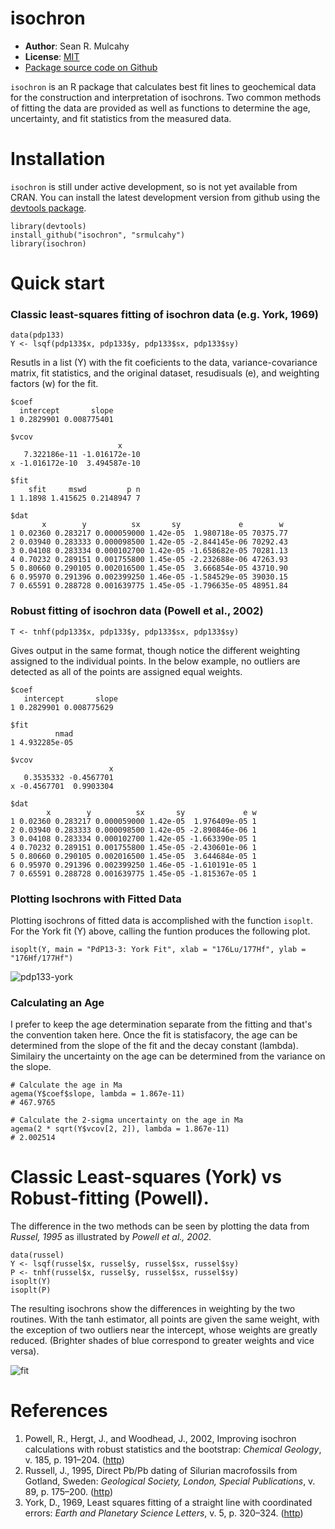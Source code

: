 isochron
=============

- **Author**: Sean R. Mulcahy
- **License**: [MIT](http://www.opensource.org/licenses/mit-license.php)
- [Package source code on Github](https://github.com/srmulcahy/isochron)

`isochron` is an R package that calculates best fit lines to geochemical data 
for the construction and interpretation of isochrons.  Two common methods of 
fitting the data are provided as well as functions to determine the age, 
uncertainty, and fit statistics from the measured data.

# Installation 

`isochron` is still under active development, so is not yet available from CRAN.
You can install the latest development version from github using the
[devtools package](https://github.com/hadley/devtools).

	library(devtools)
	install_github("isochron", "srmulcahy")
	library(isochron)


# Quick start

### Classic least-squares fitting of isochron data (e.g. York, 1969)

	data(pdp133)
	Y <- lsqf(pdp133$x, pdp133$y, pdp133$sx, pdp133$sy)

Resutls in a list (Y) with the fit coeficients to the data, variance-covariance matrix, fit statistics, and the original dataset, resudisuals (e), and weighting factors (w) for the fit.

	$coef
 	  intercept       slope
	1 0.2829901 0.008775401

	$vcov
                            x
   	   7.322186e-11 -1.016172e-10
	x -1.016172e-10  3.494587e-10

	$fit
        sfit     mswd         p n
	1 1.1898 1.415625 0.2148947 7

	$dat
 	       x        y          sx       sy             e        w
	1 0.02360 0.283217 0.000059000 1.42e-05  1.980718e-05 70375.77
	2 0.03940 0.283333 0.000098500 1.42e-05 -2.844145e-06 70292.43
	3 0.04108 0.283334 0.000102700 1.42e-05 -1.658682e-05 70281.13
	4 0.70232 0.289151 0.001755800 1.45e-05 -2.232688e-06 47263.93
	5 0.80660 0.290105 0.002016500 1.45e-05  3.666854e-05 43710.90
	6 0.95970 0.291396 0.002399250 1.46e-05 -1.584529e-05 39030.15
	7 0.65591 0.288728 0.001639775 1.45e-05 -1.796635e-05 48951.84


### Robust fitting of isochron data (Powell et al., 2002)

	T <- tnhf(pdp133$x, pdp133$y, pdp133$sx, pdp133$sy)

Gives output in the same format, though notice the different weighting assigned to the individual points.  In the below example, no outliers are detected as all of the points are assigned equal weights.

	$coef
  	   intercept       slope
	1 0.2829901 0.008775629

	$fit
    	      nmad
	1 4.932285e-05

	$vcov
    	                  x
   	   0.3535332 -0.4567701
	x -0.4567701  0.9903304

	$dat
    	    x        y          sx       sy             e w
	1 0.02360 0.283217 0.000059000 1.42e-05  1.976409e-05 1
	2 0.03940 0.283333 0.000098500 1.42e-05 -2.890846e-06 1
	3 0.04108 0.283334 0.000102700 1.42e-05 -1.663390e-05 1
	4 0.70232 0.289151 0.001755800 1.45e-05 -2.430601e-06 1
	5 0.80660 0.290105 0.002016500 1.45e-05  3.644684e-05 1
	6 0.95970 0.291396 0.002399250 1.46e-05 -1.610191e-05 1
	7 0.65591 0.288728 0.001639775 1.45e-05 -1.815367e-05 1

### Plotting Isochrons with Fitted Data
Plotting isochrons of fitted data is accomplished with the function `isoplt`.  For the York fit (Y) above, calling the funtion produces the following plot.

	isoplt(Y, main = "PdP13-3: York Fit", xlab = "176Lu/177Hf", ylab = "176Hf/177Hf")

![pdp133-york](https://raw.github.com/srmulcahy/isochron/master/inst/img/pdp133-york.png)

### Calculating an Age
I prefer to keep the age determination separate from the fitting and that's the convention taken here.  Once the fit is statisfacory, the age can be determined from the slope of the fit and the decay constant (lambda).  Similairy the uncertainty on the age can be determined from the variance on the slope.
	
	# Calculate the age in Ma
	agema(Y$coef$slope, lambda = 1.867e-11)
	# 467.9765
	
	# Calculate the 2-sigma uncertainty on the age in Ma
	agema(2 * sqrt(Y$vcov[2, 2]), lambda = 1.867e-11)
	# 2.002514
	


# Classic Least-squares (York) vs Robust-fitting (Powell).
The difference in the two methods can be seen by plotting the data from *Russel, 1995* as illustrated by *Powell et al., 2002*.

	data(russel)
	Y <- lsqf(russel$x, russel$y, russel$sx, russel$sy)
	P <- tnhf(russel$x, russel$y, russel$sx, russel$sy)
	isoplt(Y)	
	isoplt(P)

The resulting isochrons show the differences in weighting by the two routines.  With the tanh estimator, all points are given the same weight, with the exception of two outliers near the intercept, whose weights are greatly reduced. (Brighter shades of blue correspond to greater weights and vice versa).

![fit](https://raw.github.com/srmulcahy/isochron/master/inst/img/fit-compare.png)

	
# References

1. Powell, R., Hergt, J., and Woodhead, J., 2002, Improving isochron calculations with robust statistics and the bootstrap: *Chemical Geology*, v. 185, p. 191–204. ([http](http://www.sciencedirect.com/science/article/pii/S000925410100403X))
2. Russell, J., 1995, Direct Pb/Pb dating of Silurian macrofossils from Gotland, Sweden: *Geological Society, London, Special Publications*, v. 89, p. 175–200. ([http](http://sp.lyellcollection.org/content/89/1/175.abstract))
3. York, D., 1969, Least squares fitting of a straight line with coordinated errors: *Earth and Planetary Science Letters*, v. 5, p. 320–324. ([http](http://www.sciencedirect.com/science/article/pii/S0012821X68800597))
